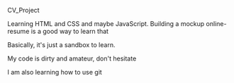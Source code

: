 CV_Project

Learning HTML and CSS and maybe JavaScript.
Building a mockup online-resume is a good way to learn that

Basically, it's just a sandbox to learn.

My code is dirty and amateur, don't hesitate

I am also learning how to use git
